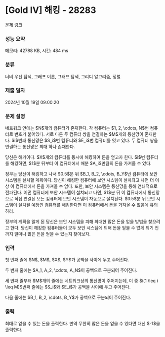 # [Gold IV] 해킹 - 28283 

[문제 링크](https://www.acmicpc.net/problem/28283) 

### 성능 요약

메모리: 42788 KB, 시간: 484 ms

### 분류

너비 우선 탐색, 그래프 이론, 그래프 탐색, 그리디 알고리즘, 정렬

### 제출 일자

2024년 10월 19일 09:00:20

### 문제 설명

<p>네트워크 안에는 $N$개의 컴퓨터가 존재한다. 각 컴퓨터는 $1, 2, \cdots, N$번 컴퓨터로 번호가 붙어있다. 서로 다른 두 컴퓨터 쌍을 연결하는 $M$개의 통신망이 존재한다. $i$번째 통신망은 $S_i$번 컴퓨터와 $E_i$번 컴퓨터를 잇고 있다. 두 컴퓨터 쌍을 연결하는 통신망은 최대 하나 존재한다.</p>

<p>당신은 해커이다. $X$개의 컴퓨터를 동시에 해킹하여 돈을 얻고자 한다. $i$번 컴퓨터를 해킹하면, $1$분 뒤부터 이 컴퓨터에서 매분 $A_i$만큼의 돈을 가져올 수 있다.</p>

<p>정부는 당신이 해킹하고 나서 $0.5$분 뒤 $B_1, B_2, \cdots, B_Y$번 컴퓨터에 보안 시스템을 설치할 계획이다. 당신이 해킹한 컴퓨터에 보안 시스템이 설치되고 나면 더 이상 이 컴퓨터에서 돈을 가져올 수 없다. 또한, 보안 시스템은 통신망을 통해 연쇄적으로 전파된다. 어떤 컴퓨터에 보안 시스템이 설치되고 나면, $1$분 뒤 이 컴퓨터에서 통신망으로 직접 연결된 모든 컴퓨터에 보안 시스템이 자동으로 설치된다. $0.5$분 뒤 보안 시스템이 설치될 예정인 컴퓨터를 해킹한다면 이 컴퓨터에서 돈을 가져올 수 없음에 유의하라.</p>

<p>정부의 계획을 알게 된 당신은 보안 시스템을 피해 최대한 많은 돈을 얻을 방법을 찾으려고 한다. 당신이 해킹한 컴퓨터들이 모두 보안 시스템에 의해 돈을 얻을 수 없게 되기 전까지 얼마나 많은 돈을 얻을 수 있는지 찾아보자.</p>

### 입력 

 <p>첫 번째 줄에 $N$, $M$, $X$, $Y$가 공백을 사이에 두고 주어진다.</p>

<p>두 번째 줄에는 $A_1, A_2, \cdots, A_N$이 공백으로 구분되어 주어진다.</p>

<p>세 번째 줄부터 $M$개의 줄에는 네트워크상의 통신망이 주어지는데, 이 중 $i(1 \leq i \leq M)$번째 줄에는 $S_i$와 $E_i$가 공백을 사이에 두고 주어진다.</p>

<p>다음 줄에는 $B_1, B_2, \cdots, B_Y$가 공백으로 구분되어 주어진다.</p>

### 출력 

 <p>최대로 얻을 수 있는 돈을 출력한다. 만약 무한히 많은 돈을 얻을 수 있다면 대신 $-1$을 출력한다.</p>

